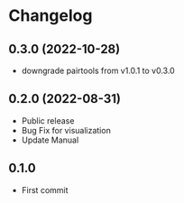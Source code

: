 # Changelog

## 0.3.0 (2022-10-28)
- downgrade pairtools from v1.0.1 to v0.3.0

<!--
	- change custardpy_mappingMicroC not to output BAM file that takes long time
- add `--backend cython` option to *pairtools dedup* for the consistensy to pairtools v0.3.0
-->

## 0.2.0 (2022-08-31)
- Public release
- Bug Fix for visualization
- Update Manual


## 0.1.0
- First commit
